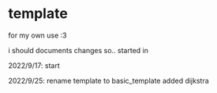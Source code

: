 # template

for my own use :3 

i should documents changes so.. started in 

2022/9/17: start

2022/9/25: rename template to basic_template
           added dijkstra
           
           
